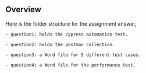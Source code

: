 ## Overview

Here is the folder structure for the assignment answer, 

    - question1: holds the cypress automation test.
    
    - question2: holds the postman collection. 
    
    - question3: a Word file for 5 different test cases.
    
    - question4: a Word file for the performance test. 
        
